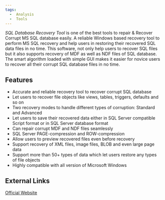 ```yaml
---
tags:
  -  Analysis
  -  Tools
---
```

*SQL Database Recovery Tool* is one of the best tools to repair &
Recover Corrupt MS SQL database easily. A reliable Windows based
recovery tool to perform MS SQL recovery and help users in restoring
their recovered SQL data files in no time. This software, not only help
users to recover SQL files but it also supports recovery of MDF as well
as NDF files of SQL database. The smart algorithm loaded with simple GUI
makes it easier for novice users to recover all their corrupt SQL
database files in no time.

## Features

- Accurate and reliable recovery tool to recover corrupt SQL database
- Let users to recover file objects like views, tables, triggers,
  defaults and so on
- Two recovery modes to handle different types of corruption: Standard
  and Advanced
- Let users to save their recovered data either in SQL Server compatible
  Script format or in SQL Server database format
- Can repair corrupt MDF and NDF files seamlessly
- SQL Server PAGE-compression and ROW-compression
- Allow users to preview recovered files even before recovery
- Support recovery of XML files, image files, BLOB and even large page
  data
- Support more than 50+ types of data which let users restore any types
  of file objects
- Highly compatible with all version of Microsoft Windows

## External Links

[Official
Website](https://sysinfotools.com/recovery/ms-sql-database-recovery.php)


